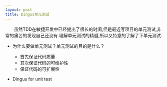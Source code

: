 ```yaml
---
layout: post
title: Dingus单元测试
---
```


　　虽然TDD在敏捷开发中已经提出了很长的时间,但是最近写项目的单元测试,非常的痛苦的发现自己还没有
理解单元测试的精髓,所以又特意的了解了下单元测试.  

- 为什么要做单元测试？单元测试的目的是什么？
  + 首先保证代码质量
  + 其次保证代码的可维护性
  + 保证代码的可扩展性 
  
- Dingus for unit test





